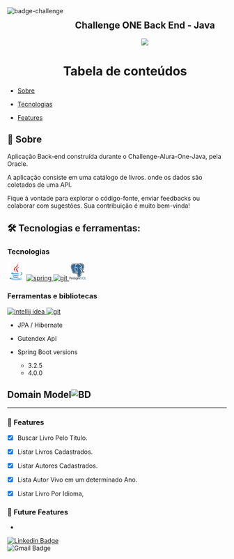 <img align=left src="https://i.imgur.com/P9fjzh4.png" height=150 alt="badge-challenge">

<h2 align=center>Challenge ONE Back End - Java</h2>

<div align=center>
<img height="80" margin="10" src="https://i.imgur.com/9Gq6RS0.png">
</div>




Tabela de conteúdos
=================  
<!--ts-->  

* [Sobre](#-sobre)

* [Tecnologias](#-tecnologias-e-ferramentas)

* [Features](#-features)

  

## 🎯 Sobre

 Aplicação Back-end construída durante o Challenge-Alura-One-Java,  pela Oracle.

A aplicação consiste em uma catálogo de livros. onde os dados são coletados de uma API.

Fique à vontade para explorar o código-fonte, enviar feedbacks ou colaborar com sugestões. Sua contribuição é muito bem-vinda!





## 🛠 Tecnologias e ferramentas:

### Tecnologias

<p align="left"> <a href="https://www.java.com" target="_blank" rel="noreferrer"> <img src="https://raw.githubusercontent.com/devicons/devicon/master/icons/java/java-original.svg" alt="java" width="40" height="40"/></a> <a href="https://spring.io/" target="_blank" rel="noreferrer"> <img src="https://www.vectorlogo.zone/logos/springio/springio-icon.svg" alt="spring" width="40" height="40"/> </a> <a href="https://maven.apache.org/" target="_blank" rel="noreferrer"> <img src="https://raw.githubusercontent.com/actions/starter-workflows/main/icons/maven.svg" alt="git" width="40" height="40"/> </a> <a href="https://www.postgresql.org" target="_blank" rel="noreferrer"> <img src="https://raw.githubusercontent.com/devicons/devicon/master/icons/postgresql/postgresql-original-wordmark.svg" alt="postgresql" width="40" height="40"/> </a></p>  



### Ferramentas e bibliotecas

<p align="left">
<a href="https://www.jetbrains.com/idea/" target="_blank" rel="noreferrer"> <img src="https://resources.jetbrains.com/storage/products/company/brand/logos/IntelliJ_IDEA_icon.svg?_gl=1*1ls50uz*_ga*MTEwNzIzOTY3LjE2ODMyNDQ0Mzg.*_ga_9J976DJZ68*MTY4MzgyMDMxOC44LjAuMTY4MzgyMDMyNi41Mi4wLjA.&_ga=2.233017118.1603209044.1683820318-110723967.1683244438" alt="intellij idea" width="40" height="40"/> </a>
	<a href="https://git-scm.com/" target="_blank" rel="noreferrer"> <img src="https://www.vectorlogo.zone/logos/git-scm/git-scm-icon.svg" alt="git" width="40" height="40"/> </a>

</p>


- JPA / Hibernate

- Gutendex Api

- Spring Boot versions

  - 3.2.5
  - 4.0.0

  

  

## Domain Model![BD](https://github.com/carlos4565mana/LiterAlura-Oracle-One-Education-Challenge/assets/92988568/2a9b28df-15f0-4043-9d1e-899cad8a64b6)
---

### 🚀 Features

- [x] Buscar Livro Pelo Titulo.

- [x] Listar Livros Cadastrados.

- [x] Listar Autores Cadastrados.

- [x] Lista Autor Vivo em um determinado Ano.

- [x] Listar Livro Por Idioma,

  

### 🚀 Future Features
- 

  

  

[![Linkedin Badge](https://img.shields.io/badge/-Carlos-blue?style=flat-square&logo=Linkedin&logoColor=white&link=www.linkedin.com/in/carlos-santos-3390a1224/)](www.linkedin.com/in/carlos-santos-3390a1224/)  
![Gmail Badge](https://img.shields.io/badge/-carloscal61@gmail.com-c14438?style=flat-square&logo=Gmail&logoColor=white&link=mailto:carloscal61@gmail.com)

